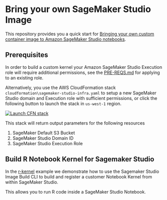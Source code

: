 # Bring your own SageMaker Studio Image

This repository provides you a quick start for
 [Bringing your own custom container image to Amazon SageMaker Studio notebooks](https://aws.amazon.com/blogs/machine-learning/bringing-your-own-custom-container-image-to-amazon-sagemaker-studio-notebooks/).

## Prerequisites

In order to build a custom kernel your Amazon SageMaker Studio Execution role will require additional permissions, see the [PRE-REQS.md](PRE-REQS.md) for applying to an existing role.

Alternatively, you use the AWS CloudFormation stack `cloudformation\sagemaker-studio-infra.yaml` to setup a new SageMaker Studio domain and Execution role with sufficient permissions, or click the following button to launch the stack in `us-west-1` region.

[![Launch CFN stack](https://s3.amazonaws.com/cloudformation-examples/cloudformation-launch-stack.png)](https://us-west-1.console.aws.amazon.com/cloudformation/home?region=us-west-1#/stacks/quickcreate?templateUrl=https%3A%2F%2Famazon-sagemaker-safe-deployment-pipeline.s3.amazonaws.com%2Fstudio-kernel%2Fsagemaker-studio-infra.yaml&stackName=sagemaker-studio-custom-kernel&param_SageMakerStudioDomainName=default)

This stack will return output parameters for the following resources
1. SageMaker Default S3 Bucket
2. SageMaker Studio Domain ID
3. SageMaker Studio Execution Role

## Build R Notebook Kernel for Sagemaker Studio

In the [r-kernel](r-kernel) example we demonstrate how to
use the Sagemaker Studio Image Build CLI to build and register
a customer Notebook Kernel from within SageMaker Studio.

This allows you to run R code inside a SageMaker Studio Notebook.

